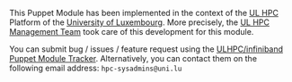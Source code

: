 This Puppet Module has been implemented in the context of the [UL HPC](http://hpc.uni.lu) Platform of the [University of Luxembourg](http://www.uni.lu).
More precisely, the [UL HPC Management Team](https://hpc.uni.lu/about/team.html#system-administrators) took care of this development for this module.

You can submit bug / issues / feature request using the [ULHPC/infiniband Puppet Module Tracker](https://github.com/ULHPC/puppet-infiniband/issues). 
Alternatively, you can contact them on the following email address: `hpc-sysadmins@uni.lu`





